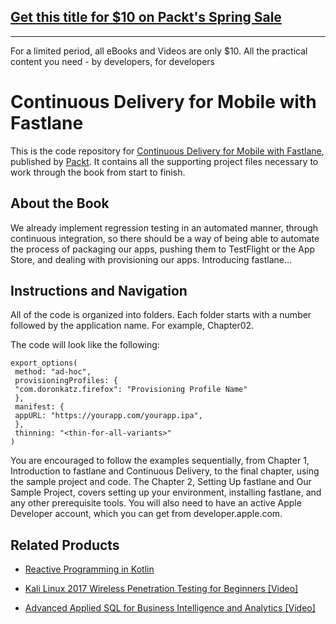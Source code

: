 ## [Get this title for $10 on Packt's Spring Sale](https://www.packt.com/B08264?utm_source=github&utm_medium=packt-github-repo&utm_campaign=spring_10_dollar_2022)
-----
For a limited period, all eBooks and Videos are only $10. All the practical content you need \- by developers, for developers

# Continuous Delivery for Mobile with Fastlane
This is the code repository for [Continuous Delivery for Mobile with Fastlane](https://www.packtpub.com/application-development/continuous-delivery-mobile-fastlane?utm_source=github&utm_medium=repository&utm_campaign=9781788398510), published by [Packt](https://www.packtpub.com/?utm_source=github). It contains all the supporting project files necessary to work through the book from start to finish.
## About the Book
We already implement regression testing in an automated manner, through continuous
integration, so there should be a way of being able to automate the process of packaging our
apps, pushing them to TestFlight or the App Store, and dealing with provisioning our apps.
Introducing fastlane...
## Instructions and Navigation
All of the code is organized into folders. Each folder starts with a number followed by the application name. For example, Chapter02.



The code will look like the following:
```
export_options(
 method: "ad-hoc",
 provisioningProfiles: {
 "com.doronkatz.firefox": "Provisioning Profile Name"
 },
 manifest: {
 appURL: "https://yourapp.com/yourapp.ipa",
 },
 thinning: "<thin-for-all-variants>"
)
```

You are encouraged to follow the examples sequentially, from Chapter 1, Introduction to
fastlane and Continuous Delivery, to the final chapter, using the sample project and code.
The Chapter 2, Setting Up fastlane and Our Sample Project, covers setting up your
environment, installing fastlane, and any other prerequisite tools.
You will also need to have an active Apple Developer account, which you can get from
developer.apple.com.

## Related Products
* [Reactive Programming in Kotlin](https://www.packtpub.com/application-development/reactive-programming-kotlin?utm_source=github&utm_medium=repository&utm_campaign=9781788473026)

* [Kali Linux 2017 Wireless Penetration Testing for Beginners [Video]](https://www.packtpub.com/networking-and-servers/kali-linux-2017-wireless-penetration-testing-beginners-video?utm_source=github&utm_medium=repository&utm_campaign=9781788394055)

* [Advanced Applied SQL for Business Intelligence and Analytics [Video]](https://www.packtpub.com/application-development/advanced-applied-sql-business-intelligence-and-analytics-video?utm_source=github&utm_medium=repository&utm_campaign=9781788470803)
